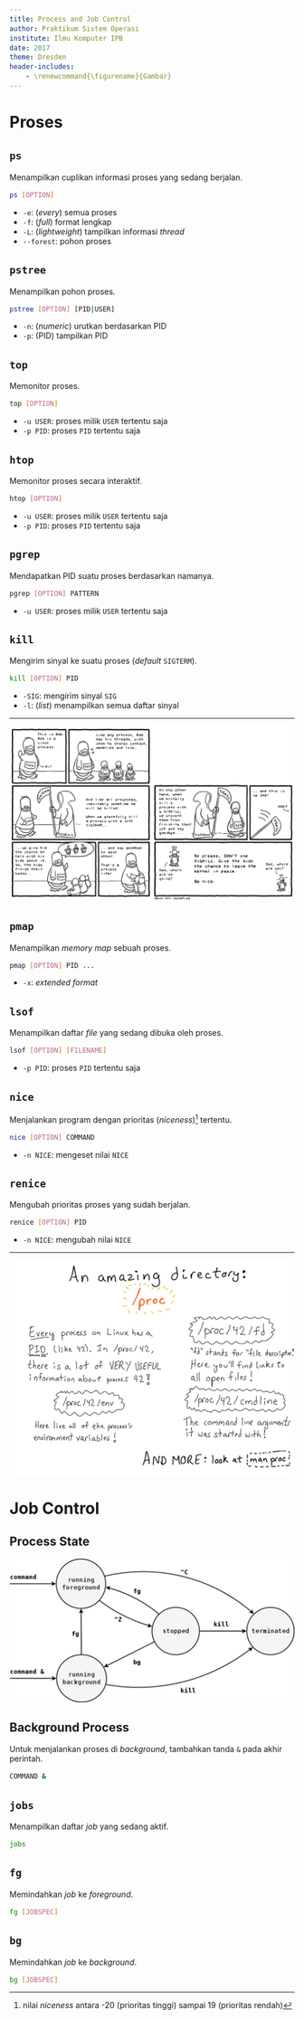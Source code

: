 ```yaml
---
title: Process and Job Control
author: Praktikum Sistem Operasi
institute: Ilmu Komputer IPB
date: 2017
theme: Dresden
header-includes:
    - \renewcommand{\figurename}{Gambar}
---
```


# Proses

## `ps`
Menampilkan cuplikan informasi proses yang sedang berjalan.
```bash
ps [OPTION]
```
- `-e`: (*every*) semua proses
- `-f`: (*full*) format lengkap
- `-L`: (*lightweight*) tampilkan informasi *thread*
- `--forest`: pohon proses


## `pstree`
Menampilkan pohon proses.
```bash
pstree [OPTION] [PID|USER]
```
- `-n`: (*numeric*) urutkan berdasarkan PID
- `-p`: (PID) tampilkan PID


## `top`
Memonitor proses.
```bash
top [OPTION]
```
- `-u USER`: proses milik `USER` tertentu saja
- `-p PID`: proses `PID` tertentu saja

## `htop`
Memonitor proses secara interaktif.
```bash
htop [OPTION]
```
- `-u USER`: proses milik `USER` tertentu saja
- `-p PID`: proses `PID` tertentu saja

## `pgrep`
Mendapatkan PID suatu proses berdasarkan namanya.
```bash
pgrep [OPTION] PATTERN
```
- `-u USER`: proses milik `USER` tertentu saja


## `kill`
Mengirim sinyal ke suatu proses (*default* `SIGTERM`).
```bash
kill [OPTION] PID
```
- `-SIG`: mengirim sinyal `SIG`
- `-l`: (*list*) menampilkan semua daftar sinyal

---

![Don't `SIGKILL`](img/dont-sigkill-l.png)


## `pmap`
Menampilkan *memory map* sebuah proses.
```bash
pmap [OPTION] PID ...
```
- `-x`: *extended format*


## `lsof`
Menampilkan daftar *file* yang sedang dibuka oleh proses.
```bash
lsof [OPTION] [FILENAME]
```
- `-p PID`: proses `PID` tertentu saja


## `nice`
Menjalankan program dengan prioritas (*niceness*)[^nice] tertentu.

```bash
nice [OPTION] COMMAND
```
- `-n NICE`: mengeset nilai `NICE`

[^nice]: nilai *niceness* antara -20 (prioritas tinggi) sampai 19 (prioritas rendah)

## `renice`
Mengubah prioritas proses yang sudah berjalan.
```bash
renice [OPTION] PID
```
- `-n NICE`: mengubah nilai `NICE`

---

![*Process information filesystem*](img/proc.png)


# Job Control

## Process State

![*Process state*](img/linux-jobs-control.png)


## Background Process

Untuk menjalankan proses di *background*, tambahkan tanda `&` pada akhir perintah.
```bash
COMMAND &
```

## `jobs`
Menampilkan daftar *job* yang sedang aktif.
```bash
jobs
```

## `fg`
Memindahkan *job* ke *foreground*.
```bash
fg [JOBSPEC]
```

## `bg`
Memindahkan *job* ke *background*.
```bash
bg [JOBSPEC]
```

<!-- TODO: at atq atrm nohup disown time ulimit timeout-->
